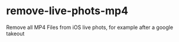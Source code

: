 # remove-live-phots-mp4
Remove all MP4 Files from iOS live phots, for example after a google takeout

